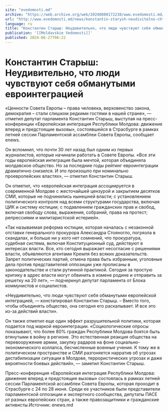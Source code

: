 ```yaml
---
site: "evedomosti.md"
archive: "https://web.archive.org/web/20240808172238/www.evedomosti.md/news/konstantin-starysh-neudivitelno-chto-lyudi-chuvstvuyut-sebya"
url: "http://www.evedomosti.md/news/konstantin-starysh-neudivitelno-chto-lyudi-chuvstvuyut-sebya"
language: ru
title: "Константин Старыш: Неудивительно, что люди чувствуют себя обманутыми евроинтеграцией"
publication: '[[Moldavskie Vedomosti]]'
published: 2024-06-27T06:22
---
```


# Константин Старыш: Неудивительно, что люди чувствуют себя обманутыми евроинтеграцией

«Ценности Совета Европы – права человека, верховенство закона, демократия – стали слишком редкими гостями в нашей стране», — отметил депутат парламента Константин Старыш, выступая на пресс-конференции «Европейская интеграция Республики Молдова: движение вперед и предстоящие вызовы», состоявшейся в Страсбурге в рамках летней сессии Парламентской ассамблеи Совета Европы, сообщает enews.

Он вспомнил, что почти 30 лет назад был одним из первых журналистов, которые начинали работать в Совете Европы. «Все эти годы европейская интеграция была мечтой, которая объединяла молдавское общество. Но за последние годы рейтинг евроинтеграции драматично снизился. И это произошло при номинально проевропейских властях», — отметил Константин Старыш.

Он отметил, что «европейская интеграция ассоциируется в современной Молдове с жесточайшей цензурой и закрытием десятков СМИ, которые не подчинились нынешней власти; с установлением политического контроля над всеми структурами государства, включая ЦИК и систему юстиции; с подавлением гражданских прав и свобод, включая свободу слова, выражения, собраний, права на протест; репрессиями и милитаристской истерией».

«Так называемая реформа юстиции, которая началась с незаконной отставки генерального прокурора Александра Стояногло, погрязла в скандалах, и больше ни у кого нет сомнений, что прокуратура, судебная система, включая Конституционный суд, действуют в интересах власти. Все, кто сегодня выражает несогласие с решениями власти, объявляются агентами Кремля без всяких доказательств. Запрет политических партий, отмена права быть избранным, уголовные дела против представителей оппозиции уже прописаны в законодательстве и стали рутинной практикой. Сегодня за простую критику в адрес власти могут обвинить в измене родине и отправить за решетку на 20 лет», — подчеркнул депутат парламента от Блока коммунистов и социалистов.

«Неудивительно, что люди чувствуют себя обманутыми европейской интеграцией, — констатировал Константин Старыш. – Вместо того, чтобы объединять общество, она сегодня его раскалывает. И все это из-за действий власти».

Он также отметил еще один эффект разрушительной политики, которая подается под маркой евроинтеграции. «Социологические опросы показывают, что более 80% граждан Республики Молдова боятся быть втянутыми в войну в регионе. Это естественная реакция общества на перевооружение армии, закупку радаров на фоне социально-экономического коллапса, бесчисленные военные учения. К тому же в политическом пространстве и СМИ разгоняется нарратив об угрозах дестабилизации ситуации в Молдове, террористических угрозах и даже вероятности боевых действий», — заметил Константин Старыш.

Пресс-конференция «Европейская интеграция Республики Молдова: движение вперед и предстоящие вызовы» состоялась в рамках летней сессии Парламентской ассамблеи Совета Европы, которая проходит в Страсбурге с 24 по 28 июня. Среди ее участников были представители парламентской оппозиции и экспертного сообщества, депутаты ПАСЕ от разных европейских стран, а также правозащитники и гражданские активисты.Источник: enews.md 